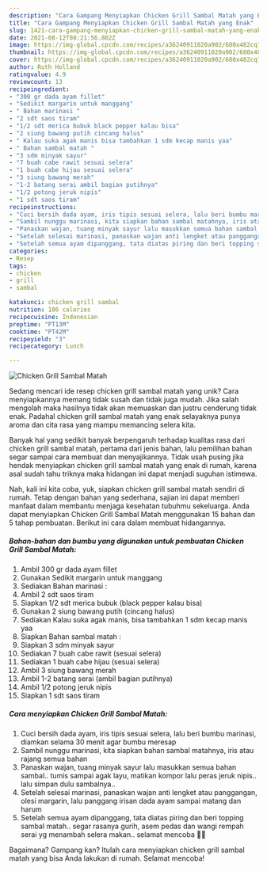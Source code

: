 ```yaml
---
description: "Cara Gampang Menyiapkan Chicken Grill Sambal Matah yang Enak"
title: "Cara Gampang Menyiapkan Chicken Grill Sambal Matah yang Enak"
slug: 1421-cara-gampang-menyiapkan-chicken-grill-sambal-matah-yang-enak
date: 2021-08-12T08:21:56.802Z
image: https://img-global.cpcdn.com/recipes/a36240911020a902/680x482cq70/chicken-grill-sambal-matah-foto-resep-utama.jpg
thumbnail: https://img-global.cpcdn.com/recipes/a36240911020a902/680x482cq70/chicken-grill-sambal-matah-foto-resep-utama.jpg
cover: https://img-global.cpcdn.com/recipes/a36240911020a902/680x482cq70/chicken-grill-sambal-matah-foto-resep-utama.jpg
author: Ruth Holland
ratingvalue: 4.9
reviewcount: 13
recipeingredient:
- "300 gr dada ayam fillet"
- "Sedikit margarin untuk manggang"
- " Bahan marinasi "
- "2 sdt saos tiram"
- "1/2 sdt merica bubuk black pepper kalau bisa"
- "2 siung bawang putih cincang halus"
- " Kalau suka agak manis bisa tambahkan 1 sdm kecap manis yaa"
- " Bahan sambal matah "
- "3 sdm minyak sayur"
- "7 buah cabe rawit sesuai selera"
- "1 buah cabe hijau sesuai selera"
- "3 siung bawang merah"
- "1-2 batang serai ambil bagian putihnya"
- "1/2 potong jeruk nipis"
- "1 sdt saos tiram"
recipeinstructions:
- "Cuci bersih dada ayam, iris tipis sesuai selera, lalu beri bumbu marinasi, diamkan selama 30 menit agar bumbu meresap"
- "Sambil nunggu marinasi, kita siapkan bahan sambal matahnya, iris atau rajang semua bahan"
- "Panaskan wajan, tuang minyak sayur lalu masukkan semua bahan sambal.. tumis sampai agak layu, matikan kompor lalu peras jeruk nipis.. lalu simpan dulu sambalnya.."
- "Setelah selesai marinasi, panaskan wajan anti lengket atau panggangan, olesi margarin, lalu panggang irisan dada ayam sampai matang dan harum"
- "Setelah semua ayam dipanggang, tata diatas piring dan beri topping sambal matah.. segar rasanya gurih, asem pedas dan wangi rempah serai yg menambah selera makan.. selamat mencoba 🥰😉"
categories:
- Resep
tags:
- chicken
- grill
- sambal

katakunci: chicken grill sambal 
nutrition: 186 calories
recipecuisine: Indonesian
preptime: "PT13M"
cooktime: "PT42M"
recipeyield: "3"
recipecategory: Lunch

---
```



![Chicken Grill Sambal Matah](https://img-global.cpcdn.com/recipes/a36240911020a902/680x482cq70/chicken-grill-sambal-matah-foto-resep-utama.jpg)

Sedang mencari ide resep chicken grill sambal matah yang unik? Cara menyiapkannya memang tidak susah dan tidak juga mudah. Jika salah mengolah maka hasilnya tidak akan memuaskan dan justru cenderung tidak enak. Padahal chicken grill sambal matah yang enak selayaknya punya aroma dan cita rasa yang mampu memancing selera kita.



Banyak hal yang sedikit banyak berpengaruh terhadap kualitas rasa dari chicken grill sambal matah, pertama dari jenis bahan, lalu pemilihan bahan segar sampai cara membuat dan menyajikannya. Tidak usah pusing jika hendak menyiapkan chicken grill sambal matah yang enak di rumah, karena asal sudah tahu triknya maka hidangan ini dapat menjadi suguhan istimewa.


Nah, kali ini kita coba, yuk, siapkan chicken grill sambal matah sendiri di rumah. Tetap dengan bahan yang sederhana, sajian ini dapat memberi manfaat dalam membantu menjaga kesehatan tubuhmu sekeluarga. Anda dapat menyiapkan Chicken Grill Sambal Matah menggunakan 15 bahan dan 5 tahap pembuatan. Berikut ini cara dalam membuat hidangannya.

<!--inarticleads1-->

##### Bahan-bahan dan bumbu yang digunakan untuk pembuatan Chicken Grill Sambal Matah:

1. Ambil 300 gr dada ayam fillet
1. Gunakan Sedikit margarin untuk manggang
1. Sediakan  Bahan marinasi :
1. Ambil 2 sdt saos tiram
1. Siapkan 1/2 sdt merica bubuk (black pepper kalau bisa)
1. Gunakan 2 siung bawang putih (cincang halus)
1. Sediakan  Kalau suka agak manis, bisa tambahkan 1 sdm kecap manis yaa
1. Siapkan  Bahan sambal matah :
1. Siapkan 3 sdm minyak sayur
1. Sediakan 7 buah cabe rawit (sesuai selera)
1. Sediakan 1 buah cabe hijau (sesuai selera)
1. Ambil 3 siung bawang merah
1. Ambil 1-2 batang serai (ambil bagian putihnya)
1. Ambil 1/2 potong jeruk nipis
1. Siapkan 1 sdt saos tiram




<!--inarticleads2-->

##### Cara menyiapkan Chicken Grill Sambal Matah:

1. Cuci bersih dada ayam, iris tipis sesuai selera, lalu beri bumbu marinasi, diamkan selama 30 menit agar bumbu meresap
1. Sambil nunggu marinasi, kita siapkan bahan sambal matahnya, iris atau rajang semua bahan
1. Panaskan wajan, tuang minyak sayur lalu masukkan semua bahan sambal.. tumis sampai agak layu, matikan kompor lalu peras jeruk nipis.. lalu simpan dulu sambalnya..
1. Setelah selesai marinasi, panaskan wajan anti lengket atau panggangan, olesi margarin, lalu panggang irisan dada ayam sampai matang dan harum
1. Setelah semua ayam dipanggang, tata diatas piring dan beri topping sambal matah.. segar rasanya gurih, asem pedas dan wangi rempah serai yg menambah selera makan.. selamat mencoba 🥰😉




Bagaimana? Gampang kan? Itulah cara menyiapkan chicken grill sambal matah yang bisa Anda lakukan di rumah. Selamat mencoba!
